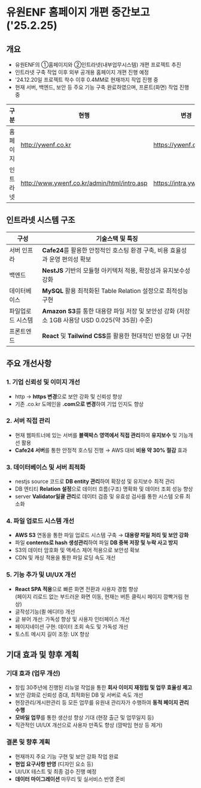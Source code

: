 # 유원ENF 홈페이지 개편 중간보고 ('25.2.25)

## 개요
- 유원ENF의 ①홈페이지와 ②인트라넷(내부업무시스템) 개편 프로젝트 추진
- 인트라넷 구축 작업 이후 외부 공개용 홈페이지 개편 진행 예정
- '24.12.20일 프로젝트 착수 이후 0.4MM로 현재까지 작업 진행 중
- 현재 서버, 백엔드, 보안 등 주요 기능 구축 완료하였으며, 프론트(화면) 작업 진행 중

| 구분      | 현행          |        변경  |         비고  |
| ----------- | ----------- |  ----------- |----------- |
| 홈페이지 | http://ywenf.co.kr | https://ywenf.com | 미진행 |
| 인트라넷 | http://www.ywenf.co.kr/admin/html/intro.asp | https://intra.ywenf.com | 진행중 |


## 인트라넷 시스템 구조
| 구성     | 기술스택 및 특징  |
| ----------- | ------------------ |
| 서버 인프라 | **Cafe24**를 활용한 안정적인 호스팅 환경 구축, 비용 효율성과 운영 편의성 확보 |
| 백엔드 | **NestJS** 기반의 모듈형 아키텍처 적용, 확장성과 유지보수성 강화 | 
| 데이터베이스 | **MySQL** 활용 최적화된 Table Relation 설정으로 최적성능 구현 |
| 파일업로드 시스템 | **Amazon S3**를 통한 대용량 파일 저장 및 보안성 강화 (저장소 1GB 사용당 USD 0.025(약 35원) 수준) |
| 프론트엔드 | **React** 및 **Tailwind CSS**를 활용한 현대적인 반응형 UI 구현 |

## 주요 개선사항
### 1. 기업 신뢰성 및 이미지 개선
- http → **https 변경**으로 보안 강화 및 신뢰성 향상
- 기존 .co.kr 도메인을 **.com으로 변경**하여 기업 인지도 향상

### 2. 서버 직접 관리
- 현재 웹파트너에 있는 서버를 **블랙박스 영역에서 직접 관리**하여 **유지보수** 및 기능개선 활용
- **Cafe24 서버**를 통한 안정적 호스팅 진행 → AWS 대비 **비용 약 30% 절감** 효과

### 3. 데이터베이스 및 서버 최적화
- nestjs source 코드로 **DB entity 관리**하여 확장성 및 유지보수 최적 관리
- DB 엔티티 **Relation 설정**으로 데이터 흐름(구조) 명확화 및 데이터 조회 성능 향상
- server **Validator일괄 관리**로 데이터 검증 및 유효성 검사를 통한 시스템 오류 최소화

### 4. 파일 업로드 시스템 개선
- **AWS S3** 연동을 통한 파일 업로드 시스템 구축 → **대용량 파일 처리 및 보안 강화**
- 파일 **contents로 hash 생성관리**하여 파일 **DB 중복 저장 및 누락 사고 방지**
- S3의 데이터 암호화 및 액세스 제어 적용으로 보안성 확보
- CDN 및 캐싱 적용을 통한 파일 로딩 속도 개선

### 5. 기능 추가 및 UI/UX 개선
- **React SPA 적용**으로 빠른 화면 전환과 사용자 경험 향상 <br>(페이지 리로드 없는 부드러운 화면 이동, 현재는 버튼 클릭시 페이지 깜빡거림 현상)
- 글작성기능(퀼 에디터) 개선
- 글 뷰어 개선: 가독성 향상 및 사용자 인터페이스 개선
- 페이지네이션 구현: 데이터 조회 속도 및 가독성 개선
- 토스트 메시지 길이 조정: UX 향상

## 기대 효과 및 향후 계획
### 기대 효과 (업무 개선)
- 창립 30주년에 진행된 리뉴얼 작업을 통한 **회사 이미지 재정립 및 업무 효율성 제고**
- 보안 강화로 신뢰성 증대, 최적화된 DB 및 서버로 속도 개선
- 현장관리/게시판관리 등 모든 업무를 유원내 관리자가 수행하여 **동적 페이지 관리 수행**
- **모바일 업무**를 통한 생산성 향상 기대 (현장 출근 및 업무일지 등)
- 직관적인 UI/UX 개선으로 사용자 만족도 향상 (깜박임 현상 등 제거)

### 결론 및 향후 계획
- 현재까지 주요 기능 구현 및 보안 강화 작업 완료
- **현업 요구사항 반영** (디자인 요소 등)
- UI/UX 테스트 및 최종 검수 진행 예정
- **데이터 마이그레이션** 마무리 및 실서비스 반영 준비
